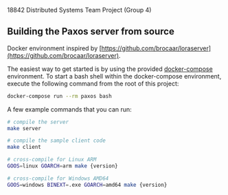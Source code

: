 18842 Distributed Systems Team Project (Group 4)

## Building the Paxos server from source
Docker environment inspired by [https://github.com/brocaar/loraserver](https://github.com/brocaar/loraserver).

The easiest way to get started is by using the provided 
[docker-compose](https://docs.docker.com/compose/) environment. To start a bash
shell within the docker-compose environment, execute the following command from
the root of this project:

```bash
docker-compose run --rm paxos bash
```

A few example commands that you can run:

```bash
# compile the server
make server

# compile the sample client code
make client

# cross-compile for Linux ARM
GOOS=linux GOARCH=arm make {version}

# cross-compile for Windows AMD64
GOOS=windows BINEXT=.exe GOARCH=amd64 make {version}
```
